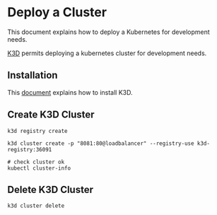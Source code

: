 # Deploy a Cluster

This document explains how to deploy a Kubernetes for development needs.

[K3D](https://k3d.io) permits deploying a kubernetes cluster for development needs. 

## Installation 

This [document](https://k3d.io/v5.4.6/#installation) explains how to install K3D.

## Create K3D Cluster

```
k3d registry create

k3d cluster create -p "8081:80@loadbalancer" --registry-use k3d-registry:36091 

# check cluster ok
kubectl cluster-info
```

## Delete K3D Cluster 

```
k3d cluster delete
```